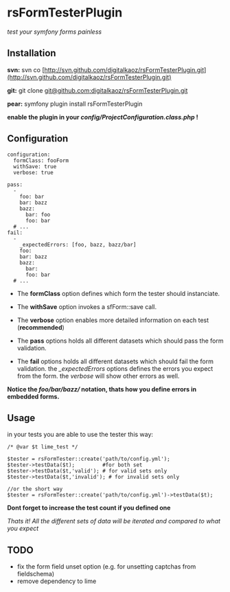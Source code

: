 rsFormTesterPlugin
========

*test your symfony forms painless*


Installation
------------------

**svn:**
svn co [http://svn.github.com/digitalkaoz/rsFormTesterPlugin.git](http://svn.github.com/digitalkaoz/rsFormTesterPlugin.git)

**git:**
git clone [git@github.com:digitalkaoz/rsFormTesterPlugin.git](git@github.com:digitalkaoz/rsFormTesterPlugin.git)

**pear:**
symfony plugin install rsFormTesterPlugin

**enable the plugin in your *config/ProjectConfiguration.class.php* !**

Configuration
-------------

    configuration:
      formClass: fooForm
      withSave: true
      verbose: true

    pass:
      -
        foo: bar
        bar: bazz
        bazz:
          bar: foo
          foo: bar
      # ...
    fail:
      -
        _expectedErrors: [foo, bazz, bazz/bar]
        foo: 
        bar: bazz
        bazz:
          bar: 
          foo: bar
      # ...

  - The **formClass** option defines which form the tester should instanciate.

  - The **withSave** option invokes a sfForm::save call.

  - The **verbose** option enables more detailed information on each test (**recommended**)

  - The **pass** options holds all different datasets which should pass the form validation.

  - The **fail** options holds all different datasets which should fail the form validation. the *_expectedErrors* options defines the errors you expect from the form. the *verbose* will show other errors as well.

**Notice the *foo/bar/bazz/* notation, thats how you define errors in embedded forms.**

Usage
-----

in your tests you are able to use the tester this way:

    /* @var $t lime_test */

    $tester = rsFormTester::create('path/to/config.yml');
    $tester->testData($t);         #for both set
    $tester->testData($t,'valid'); # for valid sets only
    $tester->testData($t,'invalid'); # for invalid sets only
    
    //or the short way
    $tester = rsFormTester::create('path/to/config.yml')->testData($t);

**Dont forget to increase the test count if you defined one**

*Thats it! All the different sets of data will be iterated and compared to what you expect*

TODO
----
  - fix the form field unset option (e.g. for unsetting captchas from fieldschema)
  - remove dependency to lime

